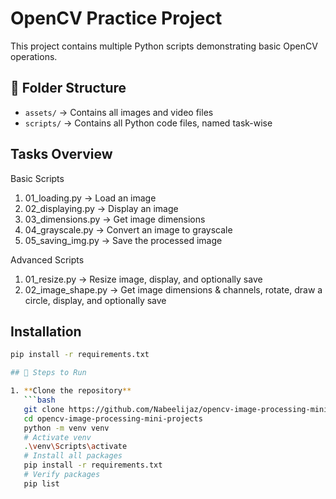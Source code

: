 # OpenCV Practice Project

This project contains multiple Python scripts demonstrating basic OpenCV operations.

## 📂 Folder Structure
- `assets/` → Contains all images and video files
- `scripts/` → Contains all Python code files, named task-wise

## Tasks Overview
Basic Scripts
1. 01_loading.py → Load an image
2. 02_displaying.py → Display an image
3. 03_dimensions.py → Get image dimensions
4. 04_grayscale.py → Convert an image to grayscale
5. 05_saving_img.py → Save the processed image

Advanced Scripts
1. 01_resize.py → Resize image, display, and optionally save
2. 02_image_shape.py → Get image dimensions & channels, rotate, draw a circle, display, and optionally save

## Installation
```bash
pip install -r requirements.txt

## 🚀 Steps to Run

1. **Clone the repository**
   ```bash
   git clone https://github.com/Nabeelijaz/opencv-image-processing-mini-projects.git
   cd opencv-image-processing-mini-projects
   python -m venv venv
   # Activate venv
   .\venv\Scripts\activate
   # Install all packages
   pip install -r requirements.txt
   # Verify packages
   pip list
